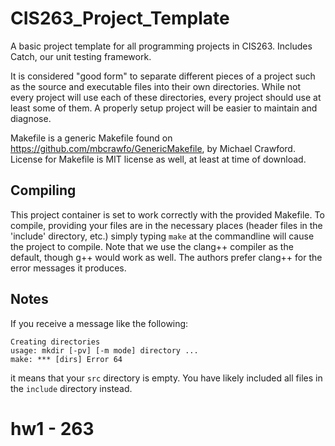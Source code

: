 # CIS263_Project_Template
A basic project template for all programming projects in CIS263.  Includes Catch, our unit testing framework.

It is considered "good form" to separate different pieces of a project such as the source and executable files into their own directories.  While not every project will use each of these directories, every project should use at least some of them.  A properly setup project will be easier to maintain and diagnose.

Makefile is a generic Makefile found on https://github.com/mbcrawfo/GenericMakefile, by Michael Crawford.  License for Makefile is MIT license as well, at least at time of download.

## Compiling

This project container is set to work correctly with the provided Makefile.  To compile, providing your files are in the necessary places (header files in the 'include' directory, etc.) simply typing ```make``` at the commandline will cause the project to compile.  Note that we use the clang++ compiler as the default, though g++ would work as well.  The authors prefer clang++ for the error messages it produces.

## Notes

If you receive a message like the following:

```
Creating directories
usage: mkdir [-pv] [-m mode] directory ...
make: *** [dirs] Error 64
```

it means that your ```src``` directory is empty.  You have likely included all files in the ```include``` directory instead.
# hw1 - 263
